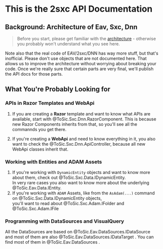 # This is the **2sxc API Documentation**

## Background: Architecture of Eav, Sxc, Dnn

> Before you start, please get familiar with the [architecture](xref:Articles.Architecture) - otherwise you probably won't understand what you see here.

Note also that the real code of EAV/2sxc/DNN has way more stuff, but that's inofficial. 
Please don't use objects that are not documented here. 
That allows us to improve the architecture without worrying about breaking your code. 
Once we're really sure that certain parts are very final, we'll publish the API docs for those parts. 

## What You're Probably Looking for

### APIs in Razor Templates and WebApi

1. If you are creating a **Razor** template and want to know what APIs are available, start with @ToSic.Sxc.Dnn.RazorComponent. 
	This is because new Razor Components inherits from that, so you'll see all the commannds you get there. 

1. If you're creating a **WebApi** and need to know everything in it, you also want to check the @ToSic.Sxc.Dnn.ApiController, because all new WebApi classes inherit that. 

### Working with Entities and ADAM Assets

1. If you're working with `DynamicEntity` objects and want to know more about them, check out @ToSic.Sxc.Data.IDynamicEntity.  
	In very rare cases you also want to know more about the underlying @ToSic.Eav.Data.IEntity.
1. If you're working with `ADAM` Assets, like from the `AsAdam(...)` command on @ToSic.Sxc.Data.IDynamicEntity objects,  
	you'll want to read about @ToSic.Sxc.Adam.IFolder and @ToSic.Sxc.Adam.IFile

### Programming with DataSources and VisualQuery

All the DataSources are based on @ToSic.Eav.DataSources.IDataSource and most of them are also @ToSic.Eav.DataSources.IDataTarget . You can find most of them in @ToSic.Eav.DataSources . 

